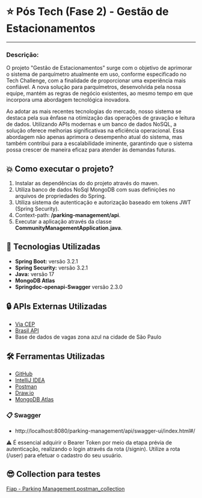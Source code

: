 # ⭐ Pós Tech (Fase 2) - **Gestão de Estacionamentos**

---

### Descrição:


O projeto "Gestão de Estacionamentos" surge com o objetivo de aprimorar o sistema de parquímetro atualmente em uso, conforme especificado no Tech Challenge, com a finalidade de proporcionar uma experiência mais confiável. A nova solução para parquímetros, desenvolvida pela nossa equipe, mantém as regras de negócio existentes, ao mesmo tempo em que incorpora uma abordagem tecnológica inovadora.

Ao adotar as mais recentes tecnologias do mercado, nosso sistema se destaca pela sua ênfase na otimização das operações de gravação e leitura de dados. Utilizando APIs modernas e um banco de dados NoSQL, a solução oferece melhorias significativas na eficiência operacional. Essa abordagem não apenas aprimora o desempenho atual do sistema, mas também contribui para a escalabilidade iminente, garantindo que o sistema possa crescer de maneira eficaz para atender às demandas futuras. 

## 💥 Como executar o projeto?

1. Instalar as dependências do do projeto através do maven.
2. Utiliza banco de dados NoSql MongoDB com suas definições no arquivos de propriedades do Spring.
3. Utiliza sistema de autenticação e autorização baseado em tokens JWT (Spring Security). 
4. Context-path: **/parking-management/api**.
5. Executar a aplicação através da classe **CommunityManagementApplication.java**.


## 🚀 Tecnologias Utilizadas

- **Spring Boot:** versão 3.2.1
- **Spring Security:** versão 3.2.1
- **Java:** versão 17
- **MongoDB Atlas**
- **Springdoc-openapi-Swagger** versão 2.3.0


## 🔒 APIs Externas Utilizadas 

- [Via CEP](https://viacep.com.br/)
- [Brasil API](https://brasilapi.com.br/)
- Base de dados de vagas zona azul na cidade de São Paulo

## 🛠️ Ferramentas Utilizadas 

- [GitHub](https://github.com/)
- [IntelliJ IDEA](https://www.jetbrains.com/idea/)
- [Postman](https://www.postman.com/)
- [Draw.io](https://app.diagrams.net/)
- [MongoDB Atlas](https://www.mongodb.com/cloud/atlas)


### 📋 Swagger 

- http://localhost:8080/parking-management/api/swagger-ui/index.html#/

⚠️ É essencial adquirir o Bearer Token por meio da etapa prévia de autenticação, realizando o login através da rota (/signin). Utilize a rota (/user) para efetuar o cadastro do seu usuário. 


## 😎 Collection para testes
[Fiap - Parking Management.postman_collection](https://github.com/brunolimadev/parking-management/blob/9e60a6a4253f29ba4846891b5439f7190e77976e/src/test/resources/Parking-management.postman_collection.zip?raw=true)
